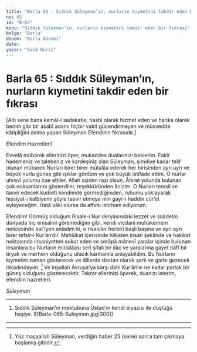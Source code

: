 ```yaml
---
title: "Barla 65 : Sıddık Süleyman’ın, nurların kıymetini takdir eden bir fıkrası"
no: 65
id: "B-65"
konu: "Sıddık Süleyman’ın, nurların kıymetini takdir eden bir fıkrası"
bolge: "Barla"
donem: "Barla Dönemi"
date: 
yazar: "Said Nursî"
---
```


# Barla 65 : Sıddık Süleyman’ın, nurların kıymetini takdir eden bir fıkrası

<p class="takdim">[Altı sene bana kemâl-i sadakatle, hasbî olarak hizmet eden ve harika olarak benim gibi bir asabî adamı hiçbir vakit gücendirmeyen ve müsvedde kâtipliğini daima yapan Süleyman Efendinin fıkrasıdır.]</p>

Efendim Hazretleri!

Evvelâ mübarek ellerinizi öper, mukaddes dualarınızı beklerim. Fakir hademeniz ve talebeniz ve kardeşiniz olan Süleyman, şimdiye kadar telif olunan mübarek Nurları birer birer mütalâa ederek her birisinden ayrı ayrı ve büyük nurlu güneş gibi ışıklar gördüm ve çok büyük istifade ettim. O nurlar uhrevî yolumu irae ettiler. Allah sizden razı olsun. Âhiret yolunda bulunan çok noksanlarımı gösterdiler, teşekküründen âcizim. O Nurları temsil ve tasvir edecek kudreti kendimde görmediğimden, ruhumu yoklayarak hissiyat-ı kalbiyemi şöyle tasvir etmeye min gayr-i haddin cür’et eyleyeceğim. Hatâ vâki olursa da affımı istirham ediyorum.

Efendim! Görmüş olduğum Risale-i Nur deryâsındaki lezzet ve saâdetin dünyada hiç emsalini göremediğim gibi, kendi vicdanî muhakemem neticesinde kat’iyen anladım ki, o risaleler herbiri başlı başına ve ayrı ayrı birer tefsir-i Kur’ân’dır. Mahlûkat içerisinde hilkaten insan şeklinde ve hakikat noktasında insaniyetten sukut eden ve serâpâ mânevî yaralar içinde bulunan insanlara bu Nurların mütalâası serî şifalı bir ilâç ve yaralarına gayet nâfi bir tiryak ve merhem olduğunu ufacık karihamla anlayabildim. Bu Nurların kıymetini zaman gösterecek ve dillerde destan olarak şark ve garbı gezecek itikadındayım. [^1] Ve inşallah Avrupa’ya karşı dahi Kur’ân’ın ne kadar parlak bir güneş olduğunu gösterecektir. Tekrar ellerinizi öperek, duanızı isterim, efendim hazretleri.

*Süleyman*

***

1. Sıddık Süleyman’ın mektubuna Üstad’ın kendi elyazısı ile düştüğü haşiye.
![[Barla-065-Suleyman.jpg|300]]


***
[^1]: Yüz maşaallah Süleyman, verdiğin haber 25 (sene) sonra tam çıkmaya başlamış gibidir.

